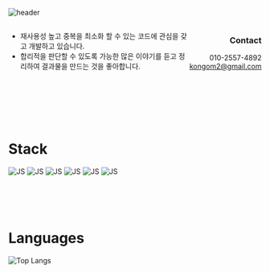 ![header](https://capsule-render.vercel.app/api?type=Waving&color=auto&height=200&section=header&text=kongom2&fontSize=70&fontAlign=76&fontColor=fff)

<div style="display: flex">
<div style="width: 600px">

- 재사용성 높고 중복을 최소화 할 수 있는 코드에 관심을 갖고 개발하고 있습니다.
- 합리적을 판단할 수 있도록 가능한 많은 이야기를 듣고 정리하여 결과물을 만드는 것을 좋아합니다.
  </div>
<div style="text-align:end; width: 200px">

### **Contact**

010-2557-4892<br/>
kongom2@gmail.com

</div>
</div>
<br/>
<br/>
<br/>
<br/>
<br/>

# **Stack**

![JS](https://img.shields.io/badge/HTML5-E34F26?style=flat-square&logo=HTML5&logoColor=fff&fontColor=fff)
![JS](https://img.shields.io/badge/CSS3-1572B6?style=flat-square&logo=CSS3&logoColor=fff&fontColor=fff)
![JS](https://img.shields.io/badge/JavaScript-F7DF1E?style=flat-square&logo=JavaScript&logoColor=fff&fontColor=fff)
![JS](https://img.shields.io/badge/React-61DAFB?style=flat-square&logo=React&logoColor=fff&fontColor=fff)
![JS](https://img.shields.io/badge/Redux-764ABC?style=flat-square&logo=Redux&logoColor=fff&fontColor=fff)
![JS](https://img.shields.io/badge/styledComponents-DB7093?style=flat-square&logo=styled-components&logoColor=fff&fontColor=fff)
<br/>
<br/>
<br/>
<br/>
<br/>

# **Languages**

![Top Langs](https://github-readme-stats.vercel.app/api/top-langs/?username=kongom2&layout=compact)
